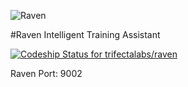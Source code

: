![Raven](https://cloud.githubusercontent.com/assets/4529818/7527551/63ab9b58-f4ea-11e4-8acd-68bfa32402b5.jpeg)

#Raven
Intelligent Training Assistant

[ ![Codeship Status for trifectalabs/raven](https://codeship.com/projects/5a0ceda0-db33-0132-d711-5ad94843e341/status?branch=master)](https://codeship.com/projects/79561)

Raven Port: 9002

